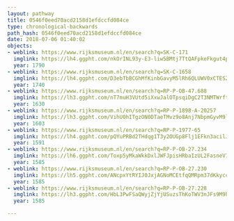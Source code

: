 ```yaml
---
layout: pathway
title: 0546f0eed70acd2158d1efdccfd084ce
type: chronological-backwards
path_hash: 0546f0eed70acd2158d1efdccfd084ce
date: 2018-07-06 01:40:02
objects:
- weblink: https://www.rijksmuseum.nl/en/search?q=SK-C-171
  imglink: https://lh4.ggpht.com/nkOrINL93y-E3-liw5BMtj7TtQAFpkeFkgut4pSWWJpWdY7x5D3uj8Fd7ZkAw9FtNcctGlqkK4kaFT6fGnfDl-15dpY=s200
  year: 1790
- weblink: https://www.rijksmuseum.nl/en/search?q=SK-C-1658
  imglink: https://lh4.ggpht.com/D3ebTbBCGhMfKinbGavyM5lRh6QLUWV0xCTESZ63UzCsYEJ8Fx6IITE3OvAef1kT29kzaxuQVuIO_mGnOInY0UBBsJ6p=s200
  year: 1740
- weblink: https://www.rijksmuseum.nl/en/search?q=RP-P-OB-47.688
  imglink: https://lh3.ggpht.com/nT7muH3VUtd5iXxwJalOTpsqiDgC2T3NMTWrft93uFvGsXL9r2OG894uijiWKjwyssD4cG9hvMKdBcwjvRd8KvVPEmc=s200
  year: 1630
- weblink: https://www.rijksmuseum.nl/en/search?q=RP-P-1898-A-20257
  imglink: https://lh3.ggpht.com/VihU0hITgzON0DTaeTMvz9o8Anj7NbpmGyvM9lTPs9lx237D8FE4FQAUo2Fs3Cv77C3u59wADsjpX2X1qa4olan0zQ=s200
  year: 1603
- weblink: https://www.rijksmuseum.nl/en/search?q=RP-P-1977-65
  imglink: https://lh4.ggpht.com/pQYuPRBd2THdqg1T3y2OUGp8Flj1EFkn3acilJUGf7jI_opU2cZ_ZoY8mGjmeAf2wQk2rc5S2U7xej3ZgeiyzOL6-37-=s200
  year: 1591
- weblink: https://www.rijksmuseum.nl/en/search?q=RP-P-OB-27.234
  imglink: https://lh6.ggpht.com/Toxp5yMkaWkkDxlJWFJpisHRbaIzUL2FasneV7WYRv-rJchMuQ635Wl2PaUqcht1-hTNaabqqy6OP_gENu254hAIuw=s200
  year: 1585
- weblink: https://www.rijksmuseum.nl/en/search?q=RP-P-OB-27.230
  imglink: https://lh5.ggpht.com/ANcpxYtRYIJ0JxjAGNoMCEtfqQMRpm37dKkyccNAPhu6XK5oJxFPICLKmsdQOfo8q-s1qsYVQaQeppL3lpYt8JSelLo=s200
  year: 1585
- weblink: https://www.rijksmuseum.nl/en/search?q=RP-P-OB-27.228
  imglink: https://lh3.ggpht.com/HbL3PwFSaQWyjZjYjUSuzsThKoTWV3nJFs9M9hl81Z3IEAOlOZHzrECg9AMWtodfuOC9D1pWM0dEeMZkeL8MNExMTQ=s200
  year: 1585

---
```

